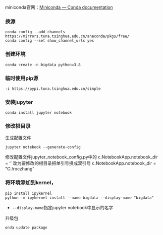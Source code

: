 miniconda官网：[Miniconda — Conda documentation](https://docs.conda.io/en/latest/miniconda.html#)

### 换源

```
conda config --add channels https://mirrors.tuna.tsinghua.edu.cn/anaconda/pkgs/free/
conda config --set show_channel_urls yes
```

### 创建环境

```
conda create -n bigdata python=3.8
```

### 临时使用pip源

```
-i https://pypi.tuna.tsinghua.edu.cn/simple
```

### 安装jupyter

```
conda install jupyter notebook
```

### 修改根目录

生成配置文件 

```
jupyter notebook --generate-config
```

修改配置文件jupyter_notebook_config.py中的 c.NotebookApp.notebook_dir = ‘’ 改为要修改的根目录把单引号换成双引号  c.NotebookApp.notebook_dir = "C:/roczhang"

### 将环境添加到kernel，

```
pip install ipykernel
python -m ipykernel install --name bigdata --display-name "bigdata"
```

- `--display-name`指定jupyter notebook中显示的名字

升级包

```
onda update package
```

